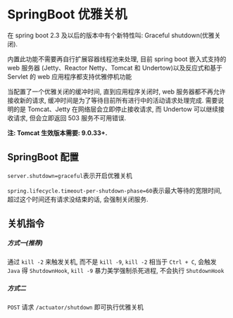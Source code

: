 # SpringBoot 优雅关机

在 spring boot 2.3 及以后的版本中有个新特性叫: Graceful shutdown(优雅关闭).

内置此功能不需要再自行扩展容器线程池来处理, 目前 spring boot 嵌入式支持的 web 服务器 (Jetty、Reactor Netty、Tomcat 和
Undertow)以及反应式和基于 Servlet 的 web 应用程序都支持优雅停机功能

当配置了一个优雅关闭的缓冲时间, 直到应用程序关闭时, web 服务器都不再允许接收新的请求, 缓冲时间是为了等待目前所有进行中的活动请求处理完成.
需要说明的是 Tomcat、Jetty 在网络层会立即停止接收请求, 而 Undertow 可以继续接收请求, 但会立即返回 503 服务不可用错误.

**注: Tomcat 生效版本需要: 9.0.33+.**

## SpringBoot 配置

`server.shutdown=graceful`表示开启优雅关机

`spring.lifecycle.timeout-per-shutdown-phase=60`表示最大等待的宽限时间, 超过这个时间还有请求没结束的话, 会强制关闭服务.

## 关机指令

##### 方式一(推荐)

通过 `kill -2` 来触发关机, 而不是 `kill -9`, `kill -2` 相当于 `Ctrl + C`, 会触发 `Java` 得 `ShutdownHook`,
`kill -9` 暴力美学强制杀死进程, 不会执行 `ShutdownHook`

##### 方式二

`POST` 请求 `/actuator/shutdown` 即可执行优雅关机
